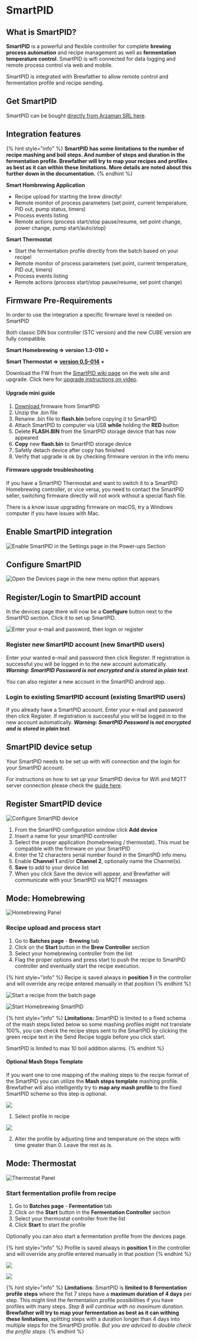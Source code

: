 # SmartPID

## What is SmartPID?

**SmartPID** is a powerful and flexible controller for complete **brewing process automation** and recipe management as well as **fermentation temperature control**. SmartPID is wifi connected for data logging and remote process control via web and mobile.

SmartPID is integrated with Brewfather to allow remote control and fermentation profile and recipe sending.

## Get SmartPID

SmartPID can be bought [directly from Arzaman SRL here](http://smartpid.com/store/).

## Integration features

{% hint style="info" %}
**SmartPID has some limitations to the number of recipe mashing and boil steps. And number of steps and duration in the fermentation profile. Brewfather will try to map your recipes and profiles as best as it can within these limitations. More details are noted about this further down in the documentation.**
{% endhint %}

**Smart Hombrewing Application**

* Recipe upload for starting the brew directly!
* Remote monitor of process parameters \(set point, current temperature, PID out, pump status, timers\)
* Process events listing
* Remote actions \(process start/stop pause/resume, set point change, power change, pump start/auto/stop\)

**Smart Thermostat**

* Start the fermentation profile directly from the batch based on your recipe!
* Remote monitor of process parameters \(set point, current temperature, PID out, timers\)
* Process events listing
* Remote actions \(process start/stop pause/resume, set point change\)

## Firmware Pre-Requirements

In order to use the integration a specific firwmare level is needed on SmartPID 

Both classic DIN box controller \(STC version\) and the new CUBE version are fully compatible.

**Smart Homebrewing ⇒ version 1.3-010 +**

**Smart Thermostat ⇒** [**version 0.5-014**](http://smartpid.com/wiki/lib/exe/fetch.php?media=spc1000-base-wifi-v0.5-014.bin.zip) **+**

Download the FW from the [SmartPID wiki page](http://smartpid.com/wiki/doku.php?id=sw_release) on the web site and upgrade. Click here for [upgrade instructions on video](https://youtu.be/RnQzNxVUHeo).

#### Upgrade mini guide

1. [Download ](http://smartpid.com/wiki/doku.php?id=sw_release)firmware from SmartPID
2. Unzip the .bin file
3. Rename .bin file to **flash.bin** before copying it to SmartPID
4. Attach SmartPID to computer via USB **while** holding the **RED** button
5. Delete **FLASH.BIN** from the SmartPID storage device that has now appeared
6. **Copy** new **flash.bin** to SmartPID storage device
7. Safetly detach device after copy has finished
8. Verify that upgrade is ok by checking firmware version in the info menu

#### Firmware upgrade troubleshooting

If you have a SmartPID Thermostat and want to switch it to a SmartPID Homebrewing controller, or vice versa, you need to contact the SmartPID seller, switching firmware directly will not work without a special flash file.

There is a know issue upgrading firmware on macOS, try a Windows computer if you have issues with Mac.

## Enable SmartPID integration

![Enable SmartPID in the Settings page in the Power-ups Section](../.gitbook/assets/image%20%2849%29.png)

## Configure SmartPID

![Open the Devices page in the new menu option that appears](../.gitbook/assets/image%20%2862%29.png)

## Register/Login to SmartPID account

In the devices page there will now be a **Configure** button next to the SmartPID section. Click it to set up SmartPID.

![Enter your e-mail and password, then login or register](../.gitbook/assets/image%20%2839%29.png)

### Register new SmartPID account \(new SmartPID users\)

Enter your wanted e-mail and password then click Register. If registration is successful you will be logged in to the new account automatically. _**Warning: SmartPID Password is not encrypted and is stored in plain text**._

You can also register a new account in the SmartPID android app.

### Login to existing SmartPID account \(existing SmartPID users\)

If you already have a SmartPID account. Enter your e-mail and password then click Register. If registration is successful you will be logged in to the new account automatically. _**Warning: SmartPID Password is not encrypted and is stored in plain text**._

## SmartPID device setup

Your SmartPID needs to be set up with wifi connection and the login for your SmartPID account.

For instructions on how to set up your SmartPID device for Wifi and MQTT server connection please check the [guide here](http://smartpid.com/wiki/doku.php?id=demo_tutorials).

## Register SmartPID device



![Configure SmartPID device](../.gitbook/assets/image%20%2836%29.png)

1. From the SmartPID configuration window click **Add device**
2. Insert a name for your smartPID controller
3. Select the proper application \(homebrewing / thermostat\). This must be compatible with the firmware on your SmartPID
4. Enter the 12 characters serial number found in the SmartPID info menu
5. Enable **Channel 1** and/or **Channel 2**, optionally name the Channel\(s\).
6. **Save** to add to your device list
7. When you click Save the device will appear, and Brewfather will communicate with your SmartPID via MQTT messages

## Mode: Homebrewing

![Homebrewing Panel](../.gitbook/assets/image%20%2828%29.png)

### Recipe upload and process start

1. Go to **Batches page** - **Brewing** tab
2. Click on the **Start** button in the **Brew Controller** section
3. Select your homebrewing controller from the list
4. Flag the proper options and press start to push the recipe to SmartPID controller and eventually start the recipe execution.

{% hint style="info" %}
Recipe is saved always in **position 1** in the controller and will override any recipe entered manually in that position
{% endhint %}

![Start a recipe from the batch page](../.gitbook/assets/image%20%2875%29.png)

![Start Homebrewing SmartPID](../.gitbook/assets/image%20%2820%29.png)

{% hint style="info" %}
**Limitations:** SmartPID is limited to a fixed schema of the mash steps listed below so some mashing profiles might not translate 100%, you can check the recipe steps sent to the SmartPID by clicking the green recipe text in the Send Recipe toggle before you click start.  
  
SmartPID is limited to max 10 boil addition alarms.
{% endhint %}

#### Optional Mash Steps Template

If you want one to one mapping of the mahing steps to the recipe format of the SmartPID you can utilize the **Mash steps template** mashing profile. Brewfather will also intelligently try to **map any mash profile** to the fixed SmartPID scheme so this step is optional. 

![](../.gitbook/assets/image%20%2840%29.png)

1. Select profile in recipe

![](../.gitbook/assets/image%20%2858%29.png)

2. Alter the profile by adjusting time and temperature on the steps with time greater than 0. Leave the rest as is.

## Mode: Thermostat

![Thermostat Panel](../.gitbook/assets/image%20%2837%29.png)

### Start fermentation profile from recipe

1. Go to **Batches page** - **Fermentation** tab
2. Click on the **Start** button in the **Fermentation Controller** section
3. Select your thermostat controller from the list
4. Click **Start** to start the profile

Optionally you can also start a fermentation profile from the devices page.

{% hint style="info" %}
Profile is saved always in **position 1** in the controller and will override any profile entered manually in that position
{% endhint %}

![](../.gitbook/assets/image%20%2876%29.png)

![](../.gitbook/assets/image%20%2855%29.png)

{% hint style="info" %}
**Limitations**: SmartPID is **limited to 8 fermentation profile steps** where the fist 7 steps have a **maximum duration of 4 days** per step. This might limit the fermentation profile possibilities if you have profiles with many steps. _Step 8 will continue with no maximum duration._ **Brewfather will try to map your fermentation as best as it can withing these limitations**, splitting steps with a duration longer than 4 days into multiple steps for the SmartPID profile. _But you are adviced to double check the profile steps._
{% endhint %}


